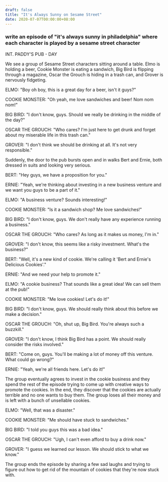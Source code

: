 ```yaml
---
draft: false
title: "It's Always Sunny on Sesame Street"
date: 2020-07-07T00:00:00+08:00
---
```


### write an episode of "it's always sunny in philadelphia" where each character is played by a sesame street character

INT. PADDY'S PUB - DAY

We see a group of Sesame Street characters sitting around a table. Elmo is holding a beer, Cookie Monster is eating a sandwich, Big Bird is flipping through a magazine, Oscar the Grouch is hiding in a trash can, and Grover is nervously fidgeting.

ELMO: "Boy oh boy, this is a great day for a beer, isn't it guys?"

COOKIE MONSTER: "Oh yeah, me love sandwiches and beer! Nom nom nom!"

BIG BIRD: "I don't know, guys. Should we really be drinking in the middle of the day?"

OSCAR THE GROUCH: "Who cares? I'm just here to get drunk and forget about my miserable life in this trash can."

GROVER: "I don't think we should be drinking at all. It's not very responsible."

Suddenly, the door to the pub bursts open and in walks Bert and Ernie, both dressed in suits and looking very serious.

BERT: "Hey guys, we have a proposition for you."

ERNIE: "Yeah, we're thinking about investing in a new business venture and we want you guys to be a part of it."

ELMO: "A business venture? Sounds interesting!"

COOKIE MONSTER: "Is it a sandwich shop? Me love sandwiches!"

BIG BIRD: "I don't know, guys. We don't really have any experience running a business."

OSCAR THE GROUCH: "Who cares? As long as it makes us money, I'm in."

GROVER: "I don't know, this seems like a risky investment. What's the business?"

BERT: "Well, it's a new kind of cookie. We're calling it 'Bert and Ernie's Delicious Cookies'."

ERNIE: "And we need your help to promote it."

ELMO: "A cookie business? That sounds like a great idea! We can sell them at the pub!"

COOKIE MONSTER: "Me love cookies! Let's do it!"

BIG BIRD: "I don't know, guys. We should really think about this before we make a decision."

OSCAR THE GROUCH: "Oh, shut up, Big Bird. You're always such a buzzkill."

GROVER: "I don't know, I think Big Bird has a point. We should really consider the risks involved."

BERT: "Come on, guys. You'll be making a lot of money off this venture. What could go wrong?"

ERNIE: "Yeah, we're all friends here. Let's do it!"

The group eventually agrees to invest in the cookie business and they spend the rest of the episode trying to come up with creative ways to promote the cookies. In the end, they discover that the cookies are actually terrible and no one wants to buy them. The group loses all their money and is left with a bunch of unsellable cookies.

ELMO: "Well, that was a disaster."

COOKIE MONSTER: "Me should have stuck to sandwiches."

BIG BIRD: "I told you guys this was a bad idea."

OSCAR THE GROUCH: "Ugh, I can't even afford to buy a drink now."

GROVER: "I guess we learned our lesson. We should stick to what we know."

The group ends the episode by sharing a few sad laughs and trying to figure out how to get rid of the mountain of cookies that they're now stuck with.
